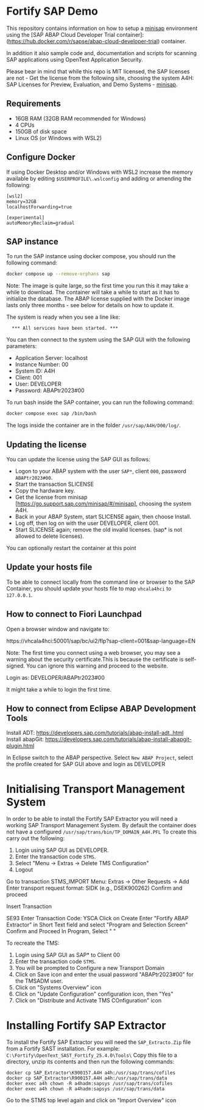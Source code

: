 # Fortify SAP Demo

This repository contains information on how to setup a [minisap](https://go.support.sap.com/minisap/#/minisap) environment using the [SAP ABAP Cloud Developer Trial container]: (https://hub.docker.com/r/sapse/abap-cloud-developer-trial) container.

In addition it also sample code and, documentation and scripts for scanning SAP applications using OpenText Application Security.

Please bear in mind that while this repo is MIT licensed, the SAP licenses are not - Get the license from the following site, choosing the system A4H: SAP Licenses for Preview, Evaluation, and Demo Systems - [minisap](https://go.support.sap.com/minisap/#/minisap). 

## Requirements

- 16GB RAM (32GB RAM recommended for Windows)
- 4 CPUs
- 150GB of disk space
- Linux OS (or Windows with WSL2)

## Configure Docker

If using Docker Desktop and/or Windows with WSL2 increase the memory available by editing `$USERPROFILE\.wslconfig` and adding or amending the following:

```
[wsl2]
memory=32GB
localhostForwarding=true

[experimental]
autoMemoryReclaim=gradual
```

## SAP instance

To run the SAP instance using docker compose, you should run the following command:

```bash
docker compose up --remove-orphans sap
```

Note: The image is quite large, so the first time you run this it may take a while to download. The container will take a while to start as it has to initialize the database.
The ABAP license supplied with the Docker image lasts only three months - see below for details on how to update it.

The system is ready when you see a line like:
  
```  
  *** All services have been started. ***
```

You can then connect to the system using the SAP GUI with the following parameters:

- Application Server: localhost
- Instance Number: 00
- System ID: A4H
- Client: 001
- User: DEVELOPER
- Password: ABAPtr2023#00

To run bash inside the SAP container, you can run the following command:

```bash
docker compose exec sap /bin/bash
```

The logs inside the container are in the folder `/usr/sap/A4H/D00/log/`.

## Updating the license

You can update the license using the SAP GUI as follows:

- Logon to your ABAP system with the user `SAP*`, client `000`, password `ABAPtr2023#00`.
- Start the transaction SLICENSE
- Copy the hardware key.
- Get the license from minisap [https://go.support.sap.com/minisap/#/minisap], choosing the system A4H.
- Back in your ABAP System, start SLICENSE again, then choose Install.
- Log off, then log on with the user DEVELOPER, client 001.
- Start SLICENSE again; remove the old invalid licenses. (sap* is not allowed to delete licenses).

You can optionally restart the container at this point

## Update your hosts file

To be able to connect locally from the command line or browser to the SAP Container, you should
update your hosts file to map `vhcala4hci` to `127.0.0.1`.

## How to connect to Fiori Launchpad

Open a browser window and navigate to:

https://vhcala4hci:50001/sap/bc/ui2/flp?sap-client=001&sap-language=EN

Note: The first time you connect using a web browser, you may see a warning about the security certificate.This is because the certificate is self-signed. You can ignore this warning and proceed to the website.
  
Login as: DEVELOPER/ABAPtr2023#00

It might take a while to login the first time.

## How to connect from Eclipse ABAP Development Tools

Install ADT: https://developers.sap.com/tutorials/abap-install-adt..html
Install abapGit: https://developers.sap.com/tutorials/abap-install-abapgit-plugin.html

In Eclipse switch to the ABAP perspective.
Select `New ABAP Project`, select the profile created for SAP GUI above and login as DEVELOPER

# Initialising Transport Management System

In order to be able to install the Fortify SAP Extractor you will need a working SAP Transport Management System.
By default the container does not have a configured `/usr/sap/trans/bin/TP_DOMAIN_A4H.PFL`
To create this carry out the following:

1. Login using SAP GUI as DEVELOPER.
2. Enter the transaction code `STMS`.
3. Select "Menu -> Extras -> Delete TMS Configuration"
4. Logout

Go to transaction STMS_IMPORT
Menu: Extras → Other Requests → Add
Enter transport request format: SIDK<number> (e.g., DSEK900262)
Confirm and proceed

Insert Transaction

SE93 
Enter Transaction Code: YSCA
Click on Create
Enter "Fortify ABAP Extractor" in Short Text field and select "Program and Selection Screen"
Confirm and Proceed
In Program, Select " "


To recreate the TMS:

1. Login using SAP GUI as SAP* to Client 00
2. Enter the transaction code `STMS`.
3. You will be prompted to Configure a new Transport Domain
4. Click on Save icon and enter the usual password "ABAPtr2023#00" for the TMSADM user.
3. Click on "Systems Overview" icon
4. Click on "Update Configuration" configuration icon, then "Yes"
5. Click on "Distribute and Activate TMS COnfiguration" icon

# Installing Fortify SAP Extractor

To install the Fortify SAP Extractor you will need the `SAP_Extracto.Zip` file from a Fortify SAST installation.
For example: `C:\Fortify\OpenText_SAST_Fortify_25.4.0\Tools\`
Copy this file to a directory, unzip its contents and then run the following commands:

```
docker cp SAP_Extractor\K900157.A4H a4h:/usr/sap/trans/cofiles
docker cp SAP_Extractor\R900157.A4H a4h:/usr/sap/trans/data
docker exec a4h chown -R a4hadm:sapsys /usr/sap/trans/cofiles
docker exec a4h chown -R a4hadm:sapsys /usr/sap/trans/data
```

Go to the STMS top level again and click on "Import Overview" icon
